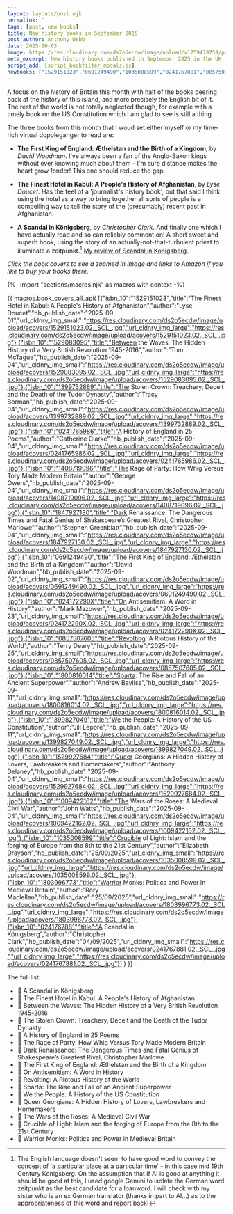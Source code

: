 ```yaml
---
layout: layouts/post.njk
permalink: ''
tags: [post, new books]
title: New history books in September 2025
post_author: Anthony Webb
date: 2025-10-03
image: https://res.cloudinary.com/ds2o5ecdw/image/upload/v1759479759/posts/newhistorybooks_sept2025.jpg
meta_excerpt: New history books published in September 2025 in the UK
script_add: [script_bookfilter_modals.js]
newbooks: ["1529151023","0691249490","1035008599","0241767881","0857507605","1529083095"]
---
```

A focus on the history of Britain this month with half of the books peering back at the history of this island, and more precisely the English bit of it. The rest of the world is not totally neglected though, for example with a timely book on the US Constitution which I am glad to see is still a thing.

The three books from this month that I woud set either myself or my time-rich virtual doppleganger to read are:

- __The First King of England: Æthelstan and the Birth of a Kingdom__, by _David Woodman_. I've always been a fan of the Anglo-Saxon kings without ever knowing much about them - I'm sure distance makes the heart grow fonder! This one should reduce the gap.

- __The Finest Hotel in Kabul: A People's History of Afghanistan__, by _Lyse Doucet_. Has the feel of a 'journalist's history book', but that said I think using the hotel as a way to bring together all sorts of people is a compelling way to tell the story of the (presumably) recent past in Afghanistan.

- __A Scandal in Königsberg__, by _Christopher Clark_. And finally one which I have actually read and so can reliably comment on! A short sweet and superb book, using the story of an actually-not-that-turbulent priest to illuminate a zeitpunkt.[^1] [My review of Scandal in Konigsberg.](https://popularhistorybooks.com/posts/reviews/2025-09-26-review-scandal-in-konigsberg/)

_Click the book covers to see a zoomed in image and links to Amazon if you like to buy your books there._

{%- import "sections/macros.njk" as macros with context -%}

{{ macros.book_covers_all_api(
[{"isbn_10":"1529151023","title":"The Finest Hotel in Kabul: A People's History of Afghanistan","author":"Lyse Doucet","hb_publish_date":"2025-09-01","url_cldnry_img_small":"https://res.cloudinary.com/ds2o5ecdw/image/upload/acovers/1529151023.02._SCL_.jpg","url_cldnry_img_large":"https://res.cloudinary.com/ds2o5ecdw/image/upload/acovers/1529151023.02._SCL_.jpg"},{"isbn_10":"1529083095","title":"Between the Waves: The Hidden History of a Very British Revolution 1945-2016","author":"Tom McTague","hb_publish_date":"2025-09-04","url_cldnry_img_small":"https://res.cloudinary.com/ds2o5ecdw/image/upload/acovers/1529083095.02._SCL_.jpg","url_cldnry_img_large":"https://res.cloudinary.com/ds2o5ecdw/image/upload/acovers/1529083095.02._SCL_.jpg"},{"isbn_10":"1399732889","title":"The Stolen Crown: Treachery, Deceit and the Death of the Tudor Dynasty","author":"Tracy Borman","hb_publish_date":"2025-09-04","url_cldnry_img_small":"https://res.cloudinary.com/ds2o5ecdw/image/upload/acovers/1399732889.02._SCL_.jpg","url_cldnry_img_large":"https://res.cloudinary.com/ds2o5ecdw/image/upload/acovers/1399732889.02._SCL_.jpg"},{"isbn_10":"0241765986","title":"A History of England in 25 Poems","author":"Catherine Clarke","hb_publish_date":"2025-09-04","url_cldnry_img_small":"https://res.cloudinary.com/ds2o5ecdw/image/upload/acovers/0241765986.02._SCL_.jpg","url_cldnry_img_large":"https://res.cloudinary.com/ds2o5ecdw/image/upload/acovers/0241765986.02._SCL_.jpg"},{"isbn_10":"1408719096","title":"The Rage of Party: How Whig Versus Tory Made Modern Britain","author":"George Owers","hb_publish_date":"2025-09-04","url_cldnry_img_small":"https://res.cloudinary.com/ds2o5ecdw/image/upload/acovers/1408719096.02._SCL_.jpg","url_cldnry_img_large":"https://res.cloudinary.com/ds2o5ecdw/image/upload/acovers/1408719096.02._SCL_.jpg"},{"isbn_10":"1847927130","title":"Dark Renaissance: The Dangerous Times and Fatal Genius of Shakespeare’s Greatest Rival, Christopher Marlowe","author":"Stephen Greenblatt","hb_publish_date":"2025-09-04","url_cldnry_img_small":"https://res.cloudinary.com/ds2o5ecdw/image/upload/acovers/1847927130.02._SCL_.jpg","url_cldnry_img_large":"https://res.cloudinary.com/ds2o5ecdw/image/upload/acovers/1847927130.02._SCL_.jpg"},{"isbn_10":"0691249490","title":"The First King of England: Æthelstan and the Birth of a Kingdom","author":"David Woodman","hb_publish_date":"2025-09-02","url_cldnry_img_small":"https://res.cloudinary.com/ds2o5ecdw/image/upload/acovers/0691249490.02._SCL_.jpg","url_cldnry_img_large":"https://res.cloudinary.com/ds2o5ecdw/image/upload/acovers/0691249490.02._SCL_.jpg"},{"isbn_10":"024172290X","title":"On Antisemitism: A Word in History","author":"Mark Mazower","hb_publish_date":"2025-09-23","url_cldnry_img_small":"https://res.cloudinary.com/ds2o5ecdw/image/upload/acovers/024172290X.02._SCL_.jpg","url_cldnry_img_large":"https://res.cloudinary.com/ds2o5ecdw/image/upload/acovers/024172290X.02._SCL_.jpg"},{"isbn_10":"0857507605","title":"Revolting: A Riotous History of the World","author":"Terry Deary","hb_publish_date":"2025-09-25","url_cldnry_img_small":"https://res.cloudinary.com/ds2o5ecdw/image/upload/acovers/0857507605.02._SCL_.jpg","url_cldnry_img_large":"https://res.cloudinary.com/ds2o5ecdw/image/upload/acovers/0857507605.02._SCL_.jpg"},{"isbn_10":"1800816014","title":"Sparta: The Rise and Fall of an Ancient Superpower","author":"Andrew Bayliss","hb_publish_date":"2025-09-11","url_cldnry_img_small":"https://res.cloudinary.com/ds2o5ecdw/image/upload/acovers/1800816014.02._SCL_.jpg","url_cldnry_img_large":"https://res.cloudinary.com/ds2o5ecdw/image/upload/acovers/1800816014.02._SCL_.jpg"},{"isbn_10":"1399827049","title":"We the People: A History of the US Constitution","author":"Jill Lepore","hb_publish_date":"2025-09-11","url_cldnry_img_small":"https://res.cloudinary.com/ds2o5ecdw/image/upload/acovers/1399827049.02._SCL_.jpg","url_cldnry_img_large":"https://res.cloudinary.com/ds2o5ecdw/image/upload/acovers/1399827049.02._SCL_.jpg"},{"isbn_10":"1529927684","title":"Queer Georgians: A Hidden History of Lovers, Lawbreakers and Homemakers","author":"Anthony Delaney","hb_publish_date":"2025-09-04","url_cldnry_img_small":"https://res.cloudinary.com/ds2o5ecdw/image/upload/acovers/1529927684.02._SCL_.jpg","url_cldnry_img_large":"https://res.cloudinary.com/ds2o5ecdw/image/upload/acovers/1529927684.02._SCL_.jpg"},{"isbn_10":"1009422162","title":"The Wars of the Roses: A Medieval Civil War","author":"John Watts","hb_publish_date":"2025-09-04","url_cldnry_img_small":"https://res.cloudinary.com/ds2o5ecdw/image/upload/acovers/1009422162.02._SCL_.jpg","url_cldnry_img_large":"https://res.cloudinary.com/ds2o5ecdw/image/upload/acovers/1009422162.02._SCL_.jpg"},{"isbn_10":"1035008599","title":"Crucible of Light: Islam and the forging of Europe from the 8th to the 21st Century","author":"Elizabeth Drayson","hb_publish_date":"25/09/2025","url_cldnry_img_small":"https://res.cloudinary.com/ds2o5ecdw/image/upload/acovers/1035008599.02._SCL_.jpg","url_cldnry_img_large":"https://res.cloudinary.com/ds2o5ecdw/image/upload/acovers/1035008599.02._SCL_.jpg"},{"isbn_10":"1803996773","title":"Warrior Monks: Politics and Power in Medieval Britain","author":"Rory Maclellan","hb_publish_date":"25/09/2025","url_cldnry_img_small":"https://res.cloudinary.com/ds2o5ecdw/image/upload/acovers/1803996773.02._SCL_.jpg","url_cldnry_img_large":"https://res.cloudinary.com/ds2o5ecdw/image/upload/acovers/1803996773.02._SCL_.jpg"},{"isbn_10":"0241767881","title":"A Scandal in Königsberg","author":"Christopher Clark","hb_publish_date":"04/09/2025","url_cldnry_img_small":"https://res.cloudinary.com/ds2o5ecdw/image/upload/acovers/0241767881.02._SCL_.jpg","url_cldnry_img_large":"https://res.cloudinary.com/ds2o5ecdw/image/upload/acovers/0241767881.02._SCL_.jpg"}]
) }}

The full list:

- 📙 A Scandal in Königsberg
- 📕 The Finest Hotel in Kabul: A People's History of Afghanistan
- 📘 Between the Waves: The Hidden History of a Very British Revolution 1945-2016
- 📔 The Stolen Crown: Treachery, Deceit and the Death of the Tudor Dynasty
- 📗 A History of England in 25 Poems
- 📙 The Rage of Party: How Whig Versus Tory Made Modern Britain
- 📓 Dark Renaissance: The Dangerous Times and Fatal Genius of Shakespeare’s Greatest Rival, Christopher Marlowe
- 📒 The First King of England: Æthelstan and the Birth of a Kingdom
- 📙 On Antisemitism: A Word in History
- 📘 Revolting: A Riotous History of the World
- 📔 Sparta: The Rise and Fall of an Ancient Superpower
- 📗 We the People: A History of the US Constitution
- 📕 Queer Georgians: A Hidden History of Lovers, Lawbreakers and Homemakers
- 📘 The Wars of the Roses: A Medieval Civil War
- 📔 Crucible of Light: Islam and the forging of Europe from the 8th to the 21st Century
- 📗 Warrior Monks: Politics and Power in Medieval Britain

[^1]: The English language doesn't seem to have good word to convey the concept of 'a particular place at a particular time' - in this case mid 19th Century Konigsberg. On the assumption that if AI is good at anything it should be good at this, I used google Gemini to isolate the German word zeitpunkt as the best candidate for a loanword. I will check with my sister who is an ex German translator (thanks in part to AI...) as to the appropriateness of this word and report back!